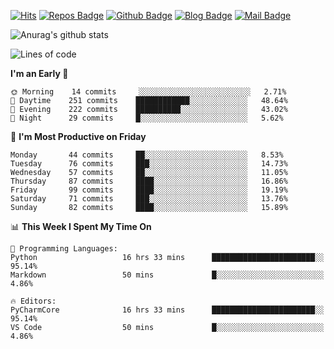

[![Hits](https://hits.seeyoufarm.com/api/count/incr/badge.svg?url=https%3A%2F%2Fgithub.com/sangm1n)](https://hits.seeyoufarm.com) 
[![Repos Badge](https://badges.pufler.dev/repos/sangm1n)](https://badges.pufler.dev)
[![Github Badge](http://img.shields.io/badge/-github-black?style=flat-square&logo=github&logoColor=white&link=https:https://github.com/sangm1n/)](https://github.com/sangm1n/)
[![Blog Badge](http://img.shields.io/badge/-devlog-00C7B7?style=flat-square&logo=Netlify&logoColor=white&link=https:https://sangminlog.netlify.app/)](https://sangminlog.netlify.app/)
[![Mail Badge](http://img.shields.io/badge/-mail-D14836?style=flat-square&logo=Gmail&logoColor=white&link=mailto:dltkd96als@naver.com)](mailto:dltkd96als@naver.com/)

![Anurag's github stats](https://github-readme-stats.vercel.app/api?username=sangm1n&show_icons=true&theme=highcontrast)

 
<!--START_SECTION:waka-->
![Lines of code](https://img.shields.io/badge/From%20Hello%20World%20I%27ve%20Written-2.2%20million%20lines%20of%20code-blue)

**I'm an Early 🐤** 

```text
🌞 Morning    14 commits     ░░░░░░░░░░░░░░░░░░░░░░░░░   2.71% 
🌆 Daytime    251 commits    ████████████░░░░░░░░░░░░░   48.64% 
🌃 Evening    222 commits    ██████████░░░░░░░░░░░░░░░   43.02% 
🌙 Night      29 commits     █░░░░░░░░░░░░░░░░░░░░░░░░   5.62%

```
📅 **I'm Most Productive on Friday** 

```text
Monday       44 commits     ██░░░░░░░░░░░░░░░░░░░░░░░   8.53% 
Tuesday      76 commits     ███░░░░░░░░░░░░░░░░░░░░░░   14.73% 
Wednesday    57 commits     ██░░░░░░░░░░░░░░░░░░░░░░░   11.05% 
Thursday     87 commits     ████░░░░░░░░░░░░░░░░░░░░░   16.86% 
Friday       99 commits     ████░░░░░░░░░░░░░░░░░░░░░   19.19% 
Saturday     71 commits     ███░░░░░░░░░░░░░░░░░░░░░░   13.76% 
Sunday       82 commits     ████░░░░░░░░░░░░░░░░░░░░░   15.89%

```


📊 **This Week I Spent My Time On** 

```text
💬 Programming Languages: 
Python                   16 hrs 33 mins      ███████████████████████░░   95.14% 
Markdown                 50 mins             █░░░░░░░░░░░░░░░░░░░░░░░░   4.86%

🔥 Editors: 
PyCharmCore              16 hrs 33 mins      ███████████████████████░░   95.14% 
VS Code                  50 mins             █░░░░░░░░░░░░░░░░░░░░░░░░   4.86%

```


<!--END_SECTION:waka-->


<!--
**sangm1n/sangm1n** is a ✨ _special_ ✨ repository because its `README.md` (this file) appears on your GitHub profile.

Here are some ideas to get you started:

- 🔭 I’m currently working on ...
- 🌱 I’m currently learning ...
- 👯 I’m looking to collaborate on ...
- 🤔 I’m looking for help with ...
- 💬 Ask me about ...
- 📫 How to reach me: ...
- 😄 Pronouns: ...
- ⚡ Fun fact: ...

https://shields.io/
-->


